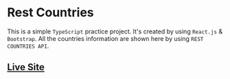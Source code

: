 # Rest Countries

This is a simple `TypeScript` practice project. It's created by using `React.js` & `Bootstrap`. All the countries information are shown here by using `REST COUNTRIES API`.

## [Live Site](https://rest-countries-lake.vercel.app/)
